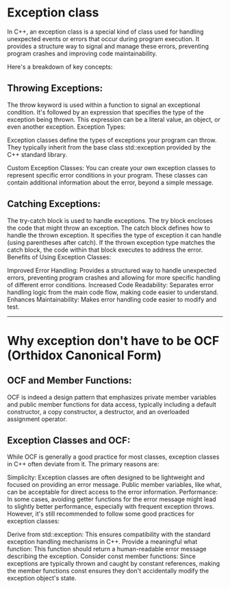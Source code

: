 # Exception class

In C++, an exception class is a special kind of class used for handling unexpected events or errors that occur during program execution. It provides a structure way to signal and manage these errors, preventing program crashes and improving code maintainability.

Here's a breakdown of key concepts:

## Throwing Exceptions:

The throw keyword is used within a function to signal an exceptional condition. It's followed by an expression that specifies the type of the exception being thrown. This expression can be a literal value, an object, or even another exception.
Exception Types:

Exception classes define the types of exceptions your program can throw. They typically inherit from the base class std::exception provided by the C++ standard library.

Custom Exception Classes: You can create your own exception classes to represent specific error conditions in your program. These classes can contain additional information about the error, beyond a simple message.

## Catching Exceptions:

The try-catch block is used to handle exceptions.
The try block encloses the code that might throw an exception.
The catch block defines how to handle the thrown exception. It specifies the type of exception it can handle (using parentheses after catch). If the thrown exception type matches the catch block, the code within that block executes to address the error.
Benefits of Using Exception Classes:

Improved Error Handling: Provides a structured way to handle unexpected errors, preventing program crashes and allowing for more specific handling of different error conditions.
Increased Code Readability: Separates error handling logic from the main code flow, making code easier to understand.
Enhances Maintainability: Makes error handling code easier to modify and test.

----
#  Why exception don't have to be OCF (Orthidox Canonical Form)

## OCF and Member Functions: 
OCF is indeed a design pattern that emphasizes private member variables and public member functions for data access, typically including a default constructor, a copy constructor, a destructor, and an overloaded assignment operator.

## Exception Classes and OCF: 
While OCF is generally a good practice for most classes, exception classes in C++ often deviate from it. The primary reasons are:

Simplicity: Exception classes are often designed to be lightweight and focused on providing an error message. Public member variables, like what, can be acceptable for direct access to the error information.
Performance: In some cases, avoiding getter functions for the error message might lead to slightly better performance, especially with frequent exception throws.
However, it's still recommended to follow some good practices for exception classes:

Derive from std::exception: This ensures compatibility with the standard exception handling mechanisms in C++.
Provide a meaningful what function: This function should return a human-readable error message describing the exception.
Consider const member functions: Since exceptions are typically thrown and caught by constant references, making the member functions const ensures they don't accidentally modify the exception object's state.